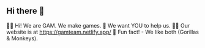 ## Hi there 👋

🙋‍♀️ Hi! We are GAM. We make games.
🌈 We want YOU to help us.
👩‍💻 Our website is at https://gamteam.netlify.app/
🍿 Fun fact! - We like both (Gorillas & Monkeys).
